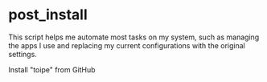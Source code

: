# post_install

This script helps me automate most tasks on my system, such as managing the apps I use and replacing my current configurations with the original settings.

Install "toipe" from GitHub
